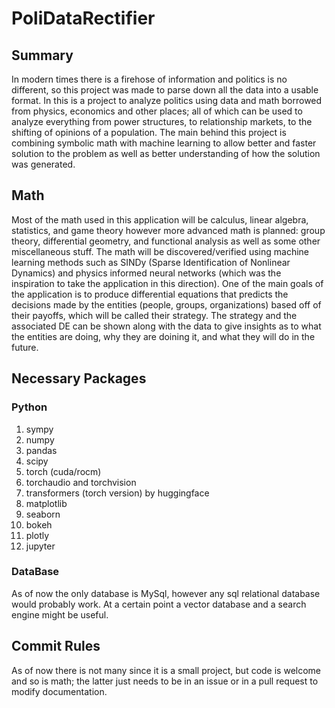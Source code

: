 # PoliDataRectifier
## Summary
In modern times there is a firehose of information and politics is no different, so this project was made to parse down all the data into a usable format. In this is a project to analyze politics using data and math borrowed from physics, economics and other places; all of which can be used to analyze everything from power structures, to relationship markets, to the shifting of opinions of a population. The main behind this project is combining symbolic math with machine learning to allow better and faster solution to the problem as well as better understanding of how the solution was generated.
## Math
Most of the math used in this application will be calculus, linear algebra, statistics, and game theory however more advanced math is planned: group theory, differential geometry, and functional analysis as well as some other miscellaneous stuff. The math will be discovered/verified using machine learning methods such as SINDy (Sparse Identification of Nonlinear Dynamics) and physics informed neural networks (which was the inspiration to take the application in this direction). One of the main goals of the application is to produce differential equations that predicts the decisions made by the entities (people, groups, organizations) based off of their payoffs, which will be called their strategy. The strategy and the associated DE can be shown along with the data to give insights as to what the entities are doing, why they are doining it, and what they will do in the future.
## Necessary Packages
### Python
1. sympy
2. numpy
3. pandas
4. scipy
5. torch (cuda/rocm)
  1. torchaudio and torchvision
6. transformers (torch version) by huggingface
7. matplotlib
8. seaborn
9. bokeh
10. plotly
11. jupyter
### DataBase
As of now the only database is MySql, however any sql relational database would probably work. At a certain point a vector database and a search engine might be useful.
## Commit Rules
As of now there is not many since it is a small project, but code is welcome and so is math; the latter just needs to be in an issue or in a pull request to modify documentation.
